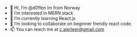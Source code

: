 - 👋 Hi, I’m @d0ffen im from Norway
- 👀 I’m interested in MERN stack
- 🌱 I’m currently learning React.js
- 💞️ I’m looking to collaborate on beginner frendly react code.
- 📫 You can reach me at c.ajerleer@gmail.com


